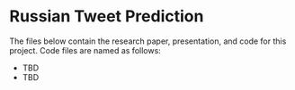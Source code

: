 # Russian Tweet Prediction

The files below contain the research paper, presentation, and code for this project.  Code files are named as follows:

* TBD
* TBD
